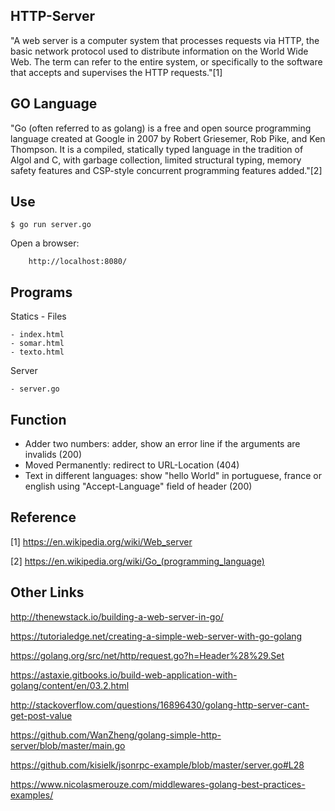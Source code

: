 HTTP-Server
-------------------

"A web server is a computer system that processes requests via HTTP, the basic network protocol used to distribute information on the World Wide Web. The term can refer to the entire system, or specifically to the software that accepts and supervises the HTTP requests."[1]

GO Language
--------------------

"Go (often referred to as golang) is a free and open source programming language created at Google in 2007 by Robert Griesemer, Rob Pike, and Ken Thompson. It is a compiled, statically typed language in the tradition of Algol and C, with garbage collection, limited structural typing, memory safety features and CSP-style concurrent programming features added."[2]

Use
--------------------

	$ go run server.go

Open a browser:

        http://localhost:8080/


Programs
-------------------

Statics - Files

	- index.html
	- somar.html
	- texto.html

Server

	- server.go

Function
-------------------

- Adder two numbers: adder, show an error line if the arguments are invalids (200)
- Moved Permanently: redirect to URL-Location (404)
- Text in different languages: show "hello World" in portuguese, france or english using "Accept-Language" field of header (200)

Reference
--------------------

[1] https://en.wikipedia.org/wiki/Web_server

[2] https://en.wikipedia.org/wiki/Go_(programming_language)

Other Links
--------------------

http://thenewstack.io/building-a-web-server-in-go/

https://tutorialedge.net/creating-a-simple-web-server-with-go-golang

https://golang.org/src/net/http/request.go?h=Header%28%29.Set

https://astaxie.gitbooks.io/build-web-application-with-golang/content/en/03.2.html

http://stackoverflow.com/questions/16896430/golang-http-server-cant-get-post-value

https://github.com/WanZheng/golang-simple-http-server/blob/master/main.go

https://github.com/kisielk/jsonrpc-example/blob/master/server.go#L28

https://www.nicolasmerouze.com/middlewares-golang-best-practices-examples/